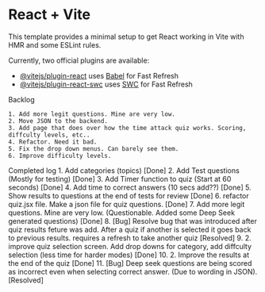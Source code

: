 # React + Vite

This template provides a minimal setup to get React working in Vite with HMR and some ESLint rules.

Currently, two official plugins are available:

- [@vitejs/plugin-react](https://github.com/vitejs/vite-plugin-react/blob/main/packages/plugin-react/README.md) uses [Babel](https://babeljs.io/) for Fast Refresh
- [@vitejs/plugin-react-swc](https://github.com/vitejs/vite-plugin-react-swc) uses [SWC](https://swc.rs/) for Fast Refresh





Backlog

    1. Add more legit questions. Mine are very low.
    2. Move JSON to the backend.
    3. Add page that does over how the time attack quiz works. Scoring, diffculty levels, etc..
    4. Refactor. Need it bad.
    5. Fix the drop down menus. Can barely see them.
    6. Improve difficulty levels.



Completed log
    1. Add categories (topics) [Done]
    2. Add Test questions (Mostly for testing) [Done]
    3. Add Timer function to quiz (Start at 60 seconds) [Done]
    4. Add time to correct answers (10 secs add??) [Done]
    5. Show results to questions at the end of tests for review [Done]
    6. refactor quiz.jsx file. Make a json file for quiz questions. [Done]
    7. Add more legit questions. Mine are very low. (Questionable. Added some Deep Seek generated questions) [Done]
    8. [Bug] Resolve bug that was introduced after quiz results feture was add. After a quiz if another is selected it goes back to previous results. requires a refresh to take another quiz [Resolved]
    9. 2. improve quiz selection screen. Add drop downs for category, add diffculty selection (less time for harder modes) [Done]
    10. 2. Improve the results at the end of the quiz [Done]
    11. [Bug] Deep seek questions are being scored as incorrect even when selecting correct answer. (Due to wording in JSON). [Resolved]



    